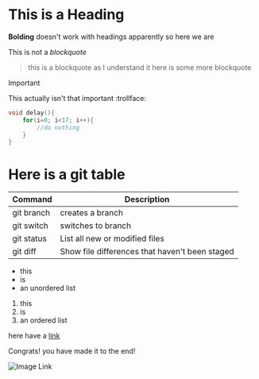 # This is a Heading
**Bolding** doesn't work with headings apparently so here we are

This is not a *blockquote*
>this is a blockquote as I understand it
>here is some more blockquote


>[!IMPORTANT]
> This actually isn't that important :trollface:

```C
void delay(){
    for(i=0; i<17; i++){
        //do nothing
    }
}
```
# Here is a git table
| Command | Description |
|----------|------------|
| git branch <branch name>| creates a branch |
| git switch <branch name>| switches to branch |
| git status | List all new or modified files |
| git diff | Show file differences that haven't been staged |

* this 
* is
* an unordered list

1. this 
2. is 
3. an ordered list

here have a [link](https://github.com/)

Congrats! you have made it to the end!

![Image Link](https://c.tenor.com/DSG9ZID25nsAAAAC/tenor.gif)